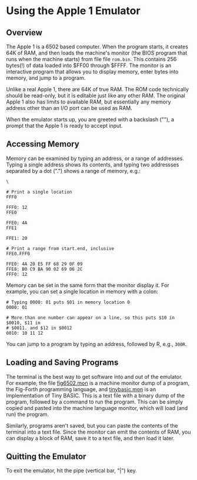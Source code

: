 # Using the Apple 1 Emulator

## Overview

The Apple 1 is a 6502 based computer. When the program starts, it creates 64K of
RAM, and then loads the machine's monitor (the BIOS program that runs when the
machine starts) from file file `rom.bin`. This contains 256 bytes(!) of data
loaded into $FF00 through $FFFF. The monitor is an interactive program that
allows you to display memory, enter bytes into memory, and jump to a program.

Unlike a real Apple 1, there are 64K of true RAM. The ROM code technically
should be read-only, but it is editable just like any other RAM. The original
Apple 1 also has limits to available RAM, but essentially any memory address
other than an I/O port can be used as RAM.

When the emulator starts up, you are greeted with a backslash ("\"), a prompt
that the Apple 1 is ready to accept input.

## Accessing Memory

Memory can be examined by typing an address, or a range of addresses. Typing a
single address shows its contents, and typing two addressses separated by a dot
(".") shows a range of memory, e.g.:

```
\

# Print a single location
FFF0

FFF0: 12
FFE0

FFE0: 4A
FFE1

FFE1: 20

# Print a range from start.end, inclusive
FFE0.FFF0

FFE0: 4A 20 E5 FF 68 29 0F 09
FFE8: B0 C9 BA 90 02 69 06 2C
FFF0: 12
```

Memory can be set in the same form that the monitor display it. For example, you
can set a single location in memory with a colon:

```
# Typing 0000: 01 puts $01 in memory location 0
0000: 01

# More than one number can appear on a line, so this puts $10 in $0010, $11 in
# $0011. and $12 in $0012
0010: 10 11 12
```

You can jump to a program by typing an address, followed by R, e.g., `300R`.

## Loading and Saving Programs

The terminal is the best way to get software into and out of the emulator. For
example, the file [fig6502.mon](fig6502.mon) is a machine monitor dump of a
program, the Fig-Forth programming language, and [tinybasic.mon](tinybasic.mon)
is an implementation of Tiny BASIC. This is a text file with a binary dump of
the program, followed by a command to run the program. This can be simply copied
and pasted into the machine language monitor, which will load (and run) the
program.

Similarly, programs aren't saved, but you can paste the contents of the terminal
into a text file. Since the monitor can emit the contents of RAM, you can
display a block of RAM, save it to a text file, and then load it later.

## Quitting the Emulator

To exit the emulator, hit the pipe (vertical bar, "|") key.
